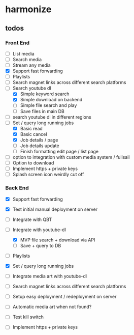 # harmonize

## todos

### Front End
- [ ] List media 
- [ ] Search media
- [ ] Stream any media
- [X] Support fast forwarding
- [ ] Playlists
- [ ] Search magnet links across different search platforms
- [ ] Search youtube dl
    - [X] Simple keyword search
    - [X] Simple download on backend
    - [ ] Simple file search and play
    - [ ] Save files in main DB
- [ ] search youtube dl in different regions
- [ ] Set / query long running jobs
    -  [X] Basic read
    -  [X] Basic cancel
    -  [X] Job details / page
    -  [ ] Job details update
    -  [ ] Finish formatting edit page / list page
- [ ] option to integration with custom media system / fullsail
- [ ] Option to download
- [ ] Implement https + private keys
- [ ] Splash screen icon weirdly cut off

### Back End
- [X] Support fast forwarding
- [X] Test initial manual deployment on server
- [ ] Integrate with QBT
- [ ] Integrate with youtube-dl
    - [X] MVP file search + download via API 
    - [ ] Save + query to DB
- [ ] Playlists
- [X] Set / query long running jobs
- [ ] Integrate media art with youtube-dl
- [ ] Search magnet links across different search platforms
- [ ] Setup easy deployment / redeployment on server
- [ ] Automatic media art when not found?
- [ ] Test kill switch
- [ ] Implement https + private keys


